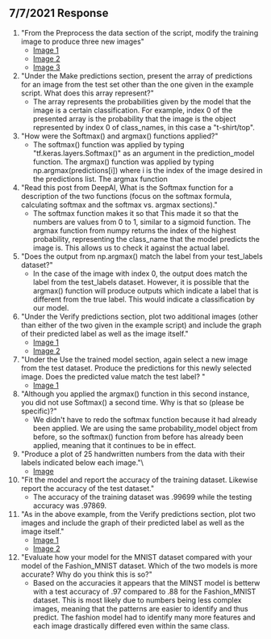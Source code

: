 ## 7/7/2021 Response 

1. "From the Preprocess the data section of the script, modify the training image to produce three new images"
   - [Image 1](../images/pre_image_1.png)
   - [Image 2](../images/pre_image_2.png)
   - [Image 3](../images/pre_image_3.png)
2. "Under the Make predictions section, present the array of predictions for an image from the test set other than the one given in the example script. What does this array represent?"
   - The array represents the probabilities given by the model that the image is a certain classification. For example, index 0 of the presented array is the probability that the image is the object represented by index 0 of class_names, in this case a "t-shirt/top".
3. "How were the Softmax() and argmax() functions applied?"
   - The softmax() function was applied by typing "tf.keras.layers.Softmax()" as an argument in the prediction_model function. The argmax() function was applied by typing np.argmax(predictions[i]) where i is the index of the image desired in the predictions list. The argmax function
4. "Read this post from DeepAI, What is the Softmax function for a description of the two functions (focus on the softmax formula, calculating softmax and the softmax vs. argmax sections)." 
   - The softmax function makes it so that This made it so that the numbers are values from 0 to 1, similar to a sigmoid function. The argmax function from numpy returns the index of the highest probability, representing the class_name that the model predicts the image is. This allows us to check it against the actual label.
5. "Does the output from np.argmax() match the label from your test_labels dataset?"
    - In the case of the image with index 0, the output does match the label from the test_labels dataset. However, it is possible that the argmax() function will produce outputs which indicate a label that is different from the true label. This would indicate a classification by our model.
6. "Under the Verify predictions section, plot two additional images (other than either of the two given in the example script) and include the graph of their predicted label as well as the image itself."
    - [Image 1](../images/img_classification_1.png)
   - [Image 2](../images/img_classification_2.png)
7. "Under the Use the trained model section, again select a new image from the test dataset. Produce the predictions for this newly selected image. Does the predicted value match the test label? "
    - [Image 1](../images/single_class_1.png)
8. "Although you applied the argmax() function in this second instance, you did not use Softmax() a second time. Why is that so (please be specific)?"
    - We didn't have to redo the softmax function because it had already been applied. We are using the same probability_model object from before, so the softmax() function from before has already been applied, meaning that it continues to be in effect.
9. "Produce a plot of 25 handwritten numbers from the data with their labels indicated below each image."\
   - [Image](../images/digits_with_labels.png)
10. "Fit the model and report the accuracy of the training dataset. Likewise report the accuracy of the test dataset."
    - The accuracy of the training dataset was .99699 while the testing accuracy was .97869.
11. "As in the above example, from the Verify predictions section, plot two images and include the graph of their predicted label as well as the image itself."
    - [Image 1](../images/digit_classification_1.png)
    - [Image 2](../images/digit_classification_2.png)
12. "Evaluate how your model for the MNIST dataset compared with your model of the Fashion_MNIST dataset. Which of the two models is more accurate? Why do you think this is so?"
    - Based on the accuracies it appears that the MINST model is betterw with a test accuracy of .97 compared to .88 for the Fashion_MNIST dataset. This is most likely due to numbers being less complex images, meaning that the patterns are easier to identify and thus predict. The fashion model had to identify many more features and each image drastically differed even within the same class.
